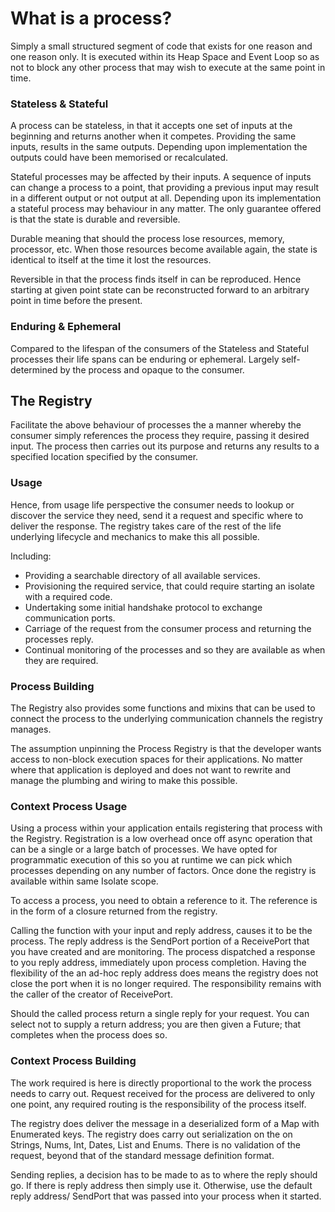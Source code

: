 # What is a process?

Simply a small structured segment of code that exists for one reason and one reason only. It is executed within its Heap Space and Event Loop so as not to block any other process that may wish to execute at the same point in time.

###  Stateless & Stateful

A process can be stateless, in that it accepts one set of inputs at the beginning and returns another when it competes. Providing the same inputs, results in the same outputs. Depending upon implementation the outputs could have been memorised or recalculated.

Stateful processes may be affected by their inputs. A sequence of inputs can change a process to a point, that providing a previous input may result in a different output or not output at all. Depending upon its implementation a stateful process may behaviour in any matter. The only guarantee offered is that the state is durable and reversible. 

Durable meaning that should the process lose resources, memory, processor, etc. When those resources become available again, the state is identical to itself at the time it lost the resources.

Reversible in that the process finds itself in can be reproduced. Hence starting at given point state can be reconstructed forward to an arbitrary point in time before the present.

###  Enduring & Ephemeral

Compared to the lifespan of the consumers of the Stateless and Stateful processes their life spans can be enduring or ephemeral. Largely self-determined by the process and opaque to the consumer.

##  The Registry

Facilitate the above behaviour of processes the a manner whereby the consumer simply references the process they require, passing it desired input. The process then carries out its purpose and returns any results to a specified location specified by the consumer.

###  Usage

Hence, from usage life perspective the consumer needs to lookup or discover the service they need, send it a request and specific where to deliver the response. The registry takes care of the rest of the life underlying lifecycle and mechanics to make this all possible.

Including:
- Providing a searchable directory of all available services.
- Provisioning the required service, that could require starting an isolate with a required code.
- Undertaking some initial handshake protocol to exchange communication ports.
- Carriage of the request from the consumer process and returning the processes reply.
- Continual monitoring of the processes and so they are available as when they are required.

### Process Building

The Registry also provides some functions and mixins that can be used to connect the process to the underlying communication channels the registry manages.

The assumption unpinning the Process Registry is that the developer wants access to non-block execution spaces for their applications. No matter where that application is deployed and does not want to rewrite and manage the plumbing and wiring to make this possible.

###  Context Process Usage 

Using a process within your application entails registering that process with the Registry. Registration is a low overhead once off async operation that can be a single or a large batch of processes. We have opted for programmatic execution of this so you at runtime we can pick which processes depending on any number of factors. Once done the registry is available within same Isolate scope.

To access a process, you need to obtain a reference to it. The reference is in the form of a closure returned from the registry. 

Calling the function with your input and reply address, causes it to be the process. The reply address is the SendPort portion of a ReceivePort that you have created and are monitoring. The process dispatched a response to you reply address, immediately upon process completion. Having the flexibility of the an ad-hoc reply address does means the registry does not close the port when it is no longer required. The responsibility remains with the caller of the creator of ReceivePort.

Should the called process return a single reply for your request. You can select not to supply a return address; you are then given a Future; that completes when the process does so.

###  Context Process Building

The work required is here is directly proportional to the work the process needs to carry out. Request received for the process are delivered to only one point, any required routing is the responsibility of the process itself.

The registry does deliver the message in a deserialized form of a Map with Enumerated keys. The registry does carry out serialization on the on Strings, Nums, Int, Dates, List and Enums. There is no validation of the request, beyond that of the standard message definition format.

Sending replies, a decision has to be made to as to where the reply should go. If there is reply address then simply use it. Otherwise, use the default reply address/ SendPort that was passed into your process when it started.